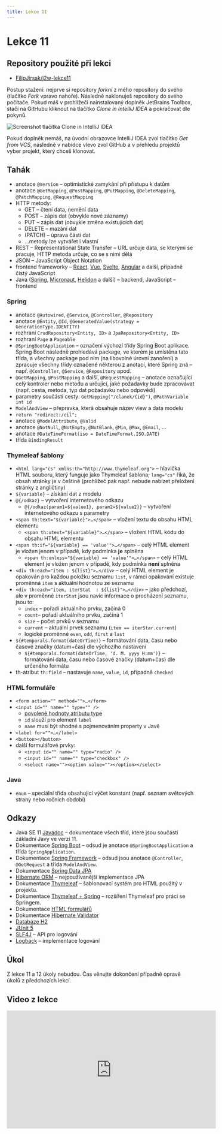 ```yaml
---
title: Lekce 11
---
```


# Lekce 11

## Repository použité při lekci

* [FilipJirsak/j2w-lekce11](https://github.com/FilipJirsak/j2w-lekce11)

Postup stažení: nejprve si repository *forkni* z mého repository do svého (tlačítko *Fork* vpravo nahoře). Následně naklonuješ repository do svého počítače.
Pokud máš v prohlížeči nainstalovaný doplněk JetBrains Toolbox, stačí na GitHubu kliknout na tlačítko *Clone in IntelliJ IDEA* a pokračovat dle pokynů.

![Screenshot tlačítka Clone in IntelliJ IDEA](img/lekce-2/GitHub-Toolbox.png)

Pokud doplněk nemáš, na úvodní obrazovce IntelliJ IDEA zvol tlačítko *Get from VCS*, následně v nabídce vlevo zvol GitHub a v přehledu projektů vyber projekt,
který chceš klonovat.

## Tahák
* anotace `@Version` – optimistické zamykání při přístupu k datům
* anotace `@GetMapping`, `@PostMapping`, `@PutMapping`, `@DeleteMapping`, `@PatchMapping`, `@RequestMapping`
* HTTP metody:
  * GET – čtení data, nemění data
  * POST – zápis dat (obvykle nové záznamy)
  * PUT – zápis dat (obvykle změna existujících dat)
  * DELETE – mazání dat
  * (PATCH) – úprava části dat
  * …metody lze vytvářet i vlastní
* REST – Representational State Transfer – URL určuje data, se kterými se pracuje, HTTP metoda určuje, co se s nimi dělá
* JSON – JavaScript Object Notation
* frontend frameworky – [React](https://reactjs.org/), [Vue](https://vuejs.org/), [Svelte](https://svelte.dev/), [Angular](https://angular.io) a další, případně čistý JavaScript
* Java ([Spring](https://spring.io), [Micronaut](https://micronaut.io), [Helidon](https://helidon.io/) a další) – backend, JavaScript – frontend

### Spring

* anotace `@Autowired`, `@Service`, `@Controller`, `@Repository`
* anotace `@Entity`, `@Id`, `@GeneratedValue(strategy = GenerationType.IDENTITY)`
* rozhraní `CrudRepository<Entity, ID>` a `JpaRepository<Entity, ID>`
* rozhraní `Page` a `Pageable`
* `@SpringBootApplication` – označení výchozí třídy Spring Boot aplikace. Spring Boot následně prohledává package, ve kterém je umístěna tato třída, a všechny
  package pod ním (na libovolné úrovni zanoření) a zpracuje všechny třídy označené některou z anotací, které Spring zná – např. `@Controller`, `@Service`,
  `@Repository` apod.
* `@GetMapping`, `@PostMapping` a další, `@RequestMapping` – anotace označující celý kontroler nebo metodu a určující, jaké požadavky bude zpracovávat (např.
  cesta, metoda, typ dat požadavku nebo odpovědi)
* parametry součástí cesty: `GetMapping("/clanek/{id}")`, `@PathVariable int id`
* `ModelAndView` – přepravka, která obsahuje název view a data modelu
* `return "redirect:/cil";`
* anotace `@ModelAttribute`, `@Valid`
* anotace `@NotNull`, `@NotEmpty`, `@NotBlank`, `@Min`, `@Max`, `@Email`, …
* anotace `@DateTimeFormat(iso = DateTimeFormat.ISO.DATE)`
* třída `BindingResult`

### Thymeleaf šablony

* `<html lang="cs" xmlns:th="http://www.thymeleaf.org">` – hlavička HTML souboru, který funguje jako Thymeleaf šablona; `lang="cs"` říká, že obsah stránky je
  v češtině (prohlížeč pak např. nebude nabízet přeložení stránky z angličtiny)
* `${variable}` – získání dat z modelu
* `@{/odkaz}` – vytvoření internetového odkazu
    * `@{/odkaz(param1=${value1}, param2=${value2}}` – vytvoření internetového odkazu s parametry
* `<span th:text="${variable}">…</span>` – vložení textu do obsahu HTML elementu
    * `<span th:utext="${variable}">…</span>` – vložení HTML kódu do obsahu HTML elementu
* `<span th:if="${variable} == 'value'">…</span>` – celý HTML element je vložen jenom v případě, kdy podmínka **je** splněna
    * `<span th:unless="${variable} == 'value'">…</span>` – celý HTML element je vložen jenom v případě, kdy podmínka **není** splněna
* `<div th:each="item : ${list}">…</div>` – celý HTML element je opakován pro každou položku seznamu `list`, v rámci opakování existuje proměnná `item`
  s aktuální hodnotou ze seznamu
* `<div th:each="item, iterStat  : ${list}">…</div>` – jako předchozí, ale v proměnné `iterStat` jsou navíc informace o procházení seznamu, jsou to:
    * `index` – pořadí aktuálního prvku, začíná 0
    * `count`– pořadí aktuálního prvku, začíná 1
    * `size` – počet prvků v seznamu
    * `current` – aktuální prvek seznamu (`item == iterStar.current`)
    * logické proměnné `even`, `odd`, `first` a `last`
* `${#temporals.format(dateOrTime)}` – formátování data, času nebo časové značky (datum+čas) dle výchozího nastavení
    * `${#temporals.format(dateOrTime, 'd. M. yyyy H:mm')}` – formátování data, času nebo časové značky (datum+čas) dle určeného formátu
* th-atribut `th:field` – nastavuje `name`, `value`, `id`, případně `checked`

### HTML formuláře
* `<form action="" method="">…</form>`
* `<input id="" name="" type="" />`
  * [povolené hodnoty atributu type](https://developer.mozilla.org/en-US/docs/Web/HTML/Element/input#input_types)
  * `id` slouží pro element `label`
  * `name` musí být shodné s pojmenováním property v Javě
* `<label for="">…</label>`
* `<button></button>`
* další formulářové prvky:
  * `<input id="" name="" type="radio" />`
  * `<input id="" name="" type="checkbox" />`
  * `<select name=""><option value=""></option></select>`

### Java

* `enum` – speciální třída obsahující výčet konstant (např. seznam světových strany nebo ročních období)

## Odkazy

* Java SE 11 [Javadoc](https://docs.oracle.com/en/java/javase/11/docs/api/java.base/) – dokumentace všech tříd, které jsou součástí základní Javy ve verzi 11.
* Dokumentace [Spring Boot](https://spring.io/projects/spring-boot#learn) – odsud je anotace `@SpringBootApplication` a třída `SpringApplication`.
* Dokumentace [Spring Framework](https://spring.io/projects/spring-framework#learn) – odsud jsou anotace `@Controller`, `@GetRequest` a třída `ModelAndView`.
* Dokumentace [Spring Data JPA](https://spring.io/projects/spring-data-jpa)
* [Hibernate ORM](https://hibernate.org/orm/) – nejpoužívanější implementace JPA
* Dokumentace [Thymeleaf](https://www.thymeleaf.org/doc/tutorials/3.0/usingthymeleaf.html) – šablonovací systém pro HTML použitý v projektu.
* Dokumentace [Thymeleaf + Spring](https://www.thymeleaf.org/doc/tutorials/3.0/thymeleafspring.html) – rozšíření Thymeleaf pro práci se Springem.
* Dokumentace [HTML formulářů](https://developer.mozilla.org/en-US/docs/Learn/Forms)
* Dokumentace [Hibernate Validator](https://hibernate.org/validator/documentation/)
* [Databáze H2](http://www.h2database.com/html/main.html)
* [JUnit 5](https://junit.org/junit5/)
* [SLF4J](http://www.slf4j.org) – API pro logování
* [Logback](http://logback.qos.ch) – implementace logování

## Úkol
Z lekce 11 a 12 úkoly nebudou. Čas věnujte dokončení případně opravě úkolů z předchozích lekcí.

## Video z lekce
<iframe width="560" height="315" src="https://www.youtube.com/embed/xGjofItDaKA" title="YouTube video player" frameborder="0" allow="accelerometer; autoplay; clipboard-write; encrypted-media; gyroscope; picture-in-picture" allowfullscreen></iframe>
